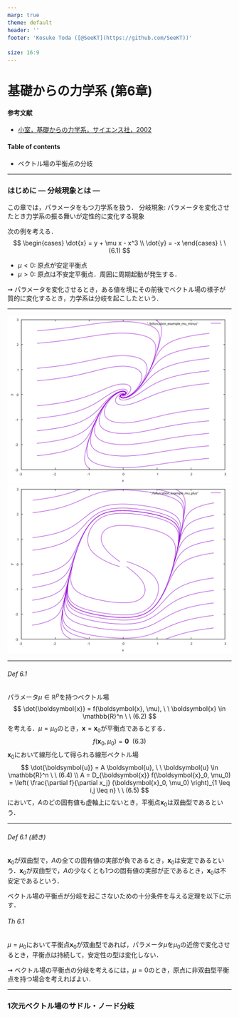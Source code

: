 ```yaml
---
marp: true
theme: default
header: ''
footer: 'Kosuke Toda ([@SeeKT](https://github.com/SeeKT))'

size: 16:9
---
```

<!-- paginate: true -->

<style>
img[alt~="center"] {
  display: block;
  margin: 0 auto;
}
</style>

# 基礎からの力学系 (第6章)
#### 参考文献
- [小室，基礎からの力学系，サイエンス社，2002](https://www.saiensu.co.jp/book_support/sgc-17/)
#### Table of contents
- ベクトル場の平衡点の分岐

---
### はじめに ― 分岐現象とは ―
この章では，パラメータをもつ力学系を扱う．
分岐現象: パラメータを変化させたとき力学系の振る舞いが定性的に変化する現象

次の例を考える．
$$
\begin{cases}
    \dot{x} = y + \mu x - x^3 \\
    \dot{y} = -x
\end{cases} \ \ (6.1)
$$
- $\mu < 0$: 原点が安定平衡点
- $\mu > 0$: 原点は不安定平衡点．周囲に周期起動が発生する．

$\rightsquigarrow$ パラメータを変化させるとき，ある値を境にその前後でベクトル場の様子が質的に変化するとき，力学系は分岐を起こしたという．

---
<!--
_footer: 'ベクトル場の平衡点の分岐: $\mu = -1.0$ (左)，$\mu = 2.0$ (右)'
-->
![bg 100%](../code/6.1_bifurcation_example/6.1_bufurcation_example_mu_minus.svg) 
![bg 100%](../code/6.1_bifurcation_example/6.1_bufurcation_example_mu_plus.svg)

---
###### Def 6.1 
パラメータ$\mu \in \mathbb{R}^p$を持つベクトル場
$$
\dot{\boldsymbol{x}} = f(\boldsymbol{x}, \mu), \ \ \boldsymbol{x} \in \mathbb{R}^n \ \ (6.2)
$$
を考える．$\mu = \mu_0$のとき，$\boldsymbol{x} = \boldsymbol{x}_0$が平衡点であるとする．
$$
f(\boldsymbol{x}_0, \mu_0) = \boldsymbol{0} \ \ (6.3)
$$
$\boldsymbol{x}_0$において線形化して得られる線形ベクトル場
$$
\dot{\boldsymbol{u}} = A \boldsymbol{u}, \ \ \boldsymbol{u} \in \mathbb{R}^n \ \ (6.4) \\
A = D_{\boldsymbol{x}} f(\boldsymbol{x}_0, \mu_0) = \left( \frac{\partial f}{\partial x_j} (\boldsymbol{x}_0, \mu_0) \right)_{1 \leq i,j \leq n} \ \ (6.5)
$$
において，$A$のどの固有値も虚軸上にないとき，平衡点$\boldsymbol{x}_0$は双曲型であるという．

---

###### Def 6.1 (続き)
$\boldsymbol{x}_0$が双曲型で，$A$の全ての固有値の実部が負であるとき，$\boldsymbol{x}_0$は安定であるという．$\boldsymbol{x}_0$が双曲型で，$A$の少なくとも1つの固有値の実部が正であるとき，$\boldsymbol{x}_0$は不安定であるという．

ベクトル場の平衡点が分岐を起こさないための十分条件を与える定理を以下に示す．
###### Th 6.1
$\mu = \mu_0$において平衡点$\boldsymbol{x}_0$が双曲型であれば，パラメータ$\mu$を$\mu_0$の近傍で変化させるとき，平衡点は持続して，安定性の型は変化しない．

$\rightsquigarrow$ ベクトル場の平衡点の分岐を考えるには，$\mu = 0$のとき，原点に非双曲型平衡点を持つ場合を考えればよい．

---

### 1次元ベクトル場のサドル・ノード分岐
